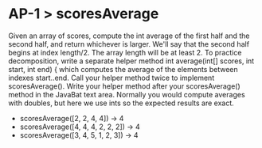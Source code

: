 # AP-1 > scoresAverage

Given an array of scores, compute the int average of the first half and the second half, and return whichever is larger. We'll say that the second half begins at index length/2. The array length will be at least 2. To practice decomposition, write a separate helper method int average(int[] scores, int start, int end) \{ which computes the average of the elements between indexes start..end. Call your helper method twice to implement scoresAverage(). Write your helper method after your scoresAverage() method in the JavaBat text area. Normally you would compute averages with doubles, but here we use ints so the expected results are exact.

- scoresAverage([2, 2, 4, 4]) → 4
- scoresAverage([4, 4, 4, 2, 2, 2]) → 4
- scoresAverage([3, 4, 5, 1, 2, 3]) → 4